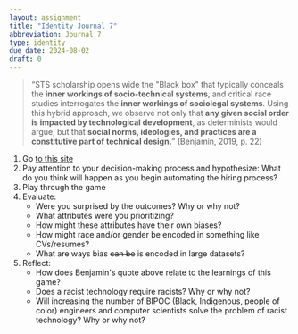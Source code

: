 ```yaml
---
layout: assignment
title: "Identity Journal 7"
abbreviation: Journal 7
type: identity
due_date: 2024-08-02
draft: 0
---
```


> “STS scholarship opens wide the "Black box" that typically conceals the **inner workings of socio-technical systems**, and critical race studies interrogates the **inner workings of sociolegal systems**. Using this hybrid approach, we observe not only that **any given social order is impacted by technological development**, as determinists would argue, but that **social norms, ideologies, and practices are a constitutive part of technical design.**” (Benjamin, 2019, p. 22)

1. Go [to this site](http://www.survivalofthebestfit.com/game/) 
1. Pay attention to your decision-making process and hypothesize: What do you think will happen as you begin automating the hiring process?
1. Play through the game
1. Evaluate: 
	- Were you surprised by the outcomes? Why or why not?
	- What attributes were you prioritizing?
	- How might these attributes have their own biases?
	- How might race and/or gender be encoded in something like CVs/resumes?
	- What are ways bias ~~can be~~ is encoded in large datasets?
1. Reflect: 
	- How does Benjamin's quote above relate to the learnings of this game?
	- Does a racist technology require racists? Why or why not?
	- Will increasing the number of BIPOC (Black, Indigenous, people of color) engineers and computer scientists solve the problem of racist technology? Why or why not?
